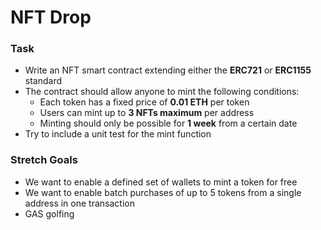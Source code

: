 # NFT Drop

### Task

- Write an NFT smart contract extending either the **ERC721** or **ERC1155** standard
- The contract should allow anyone to mint the following conditions:
  - Each token has a fixed price of **0.01 ETH** per token
  - Users can mint up to **3 NFTs maximum** per address
  - Minting should only be possible for **1 week** from a certain date
- Try to include a unit test for the mint function

### Stretch Goals
- We want to enable a defined set of wallets to mint a token for free
- We want to enable batch purchases of up to 5 tokens from a single address in one transaction
- GAS golfing
